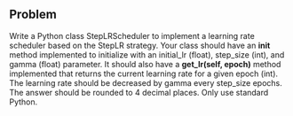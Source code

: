 ## Problem

Write a Python class StepLRScheduler to implement a learning rate scheduler based on the StepLR strategy. Your class should have an __init__ method implemented to initialize with an initial_lr (float), step_size (int), and gamma (float) parameter. It should also have a **get_lr(self, epoch)** method implemented that returns the current learning rate for a given epoch (int). The learning rate should be decreased by gamma every step_size epochs. The answer should be rounded to 4 decimal places. Only use standard Python. 
